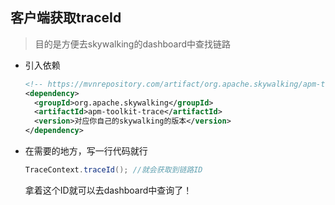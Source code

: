 ## 客户端获取traceId

> 目的是方便去skywalking的dashboard中查找链路



- 引入依赖

  ```xml
  <!-- https://mvnrepository.com/artifact/org.apache.skywalking/apm-toolkit-trace -->
  <dependency>
    <groupId>org.apache.skywalking</groupId>
    <artifactId>apm-toolkit-trace</artifactId>
    <version>对应你自己的skywalking的版本</version>
  </dependency>
  ```

- 在需要的地方，写一行代码就行

  ```java
  TraceContext.traceId(); //就会获取到链路ID
  ```

  拿着这个ID就可以去dashboard中查询了！